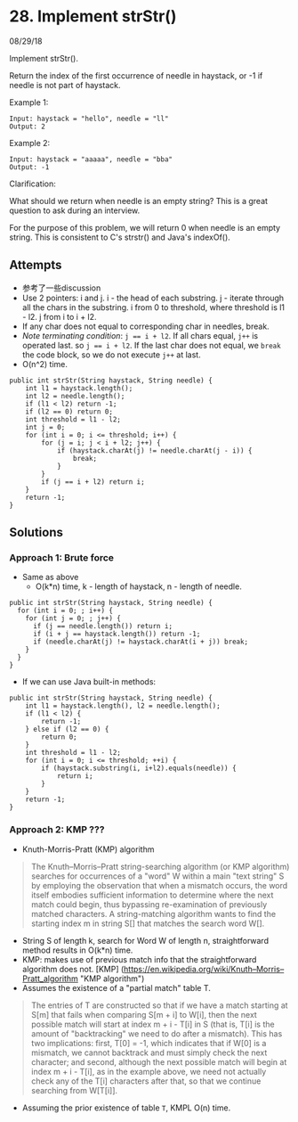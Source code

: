 # 28. Implement strStr()
08/29/18

Implement strStr().

Return the index of the first occurrence of needle in haystack, or -1 if needle is not part of haystack.

Example 1:
```
Input: haystack = "hello", needle = "ll"
Output: 2
```
Example 2:
```
Input: haystack = "aaaaa", needle = "bba"
Output: -1
```
Clarification:

What should we return when needle is an empty string? This is a great question to ask during an interview.

For the purpose of this problem, we will return 0 when needle is an empty string. This is consistent to C's strstr() and Java's indexOf().

## Attempts
* 参考了一些discussion
* Use 2 pointers: i and j. i - the head of each substring. j - iterate through all the chars in the substring. i from 0 to threshold, where threshold is l1 - l2. j from i to i + l2.
* If any char does not equal to corresponding char in needles, break.
* *Note terminating condition*: ```j == i + l2```. If all chars equal, ```j++``` is operated last. so ```j == i + l2```. If the last char does not equal, we ```break``` the code block, so we do not execute ```j++``` at last.
* O(n^2) time.
```
public int strStr(String haystack, String needle) {
    int l1 = haystack.length();
    int l2 = needle.length();
    if (l1 < l2) return -1;
    if (l2 == 0) return 0;
    int threshold = l1 - l2;
    int j = 0;
    for (int i = 0; i <= threshold; i++) {
        for (j = i; j < i + l2; j++) {
            if (haystack.charAt(j) != needle.charAt(j - i)) {
                break;
            }
        }
        if (j == i + l2) return i;
    }
    return -1;
}
```

## Solutions
### Approach 1: Brute force
* Same as above
  - O(k*n) time, k - length of haystack, n - length of needle.
```
public int strStr(String haystack, String needle) {
  for (int i = 0; ; i++) {
    for (int j = 0; ; j++) {
      if (j == needle.length()) return i;
      if (i + j == haystack.length()) return -1;
      if (needle.charAt(j) != haystack.charAt(i + j)) break;
    }
  }
}
```
* If we can use Java built-in methods:
```
public int strStr(String haystack, String needle) {
    int l1 = haystack.length(), l2 = needle.length();
    if (l1 < l2) {
        return -1;
    } else if (l2 == 0) {
        return 0;
    }
    int threshold = l1 - l2;
    for (int i = 0; i <= threshold; ++i) {
        if (haystack.substring(i, i+l2).equals(needle)) {
            return i;
        }
    }
    return -1;
}
```
### Approach 2: KMP ???
* Knuth-Morris-Pratt (KMP) algorithm
> The Knuth–Morris–Pratt string-searching algorithm (or KMP algorithm) searches for occurrences of a "word" W within a main "text string" S by employing the observation that when a mismatch occurs, the word itself embodies sufficient information to determine where the next match could begin, thus bypassing re-examination of previously matched characters.
> A string-matching algorithm wants to find the starting index m in string S[] that matches the search word W[].

* String S of length k, search for Word W of length n, straightforward method results in O(k*n) time.
* KMP: makes use of previous match info that the straightforward algorithm does not.
[KMP] (https://en.wikipedia.org/wiki/Knuth–Morris–Pratt_algorithm "KMP algorithm")
* Assumes the existence of a "partial match" table T.
>The entries of T are constructed so that if we have a match starting at S[m] that fails when comparing S[m + i] to W[i], then the next possible match will start at index m + i - T[i] in S (that is, T[i] is the amount of "backtracking" we need to do after a mismatch).
> This has two implications: first, T[0] = -1, which indicates that if W[0] is a mismatch, we cannot backtrack and must simply check the next character; and second, although the next possible match will begin at index m + i - T[i], as in the example above, we need not actually check any of the T[i] characters after that, so that we continue searching from W[T[i]].

* Assuming the prior existence of table ```T```, KMPL O(n) time.
